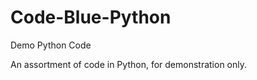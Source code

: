 Code-Blue-Python
================

Demo Python Code

An assortment of code in Python, for demonstration only.
